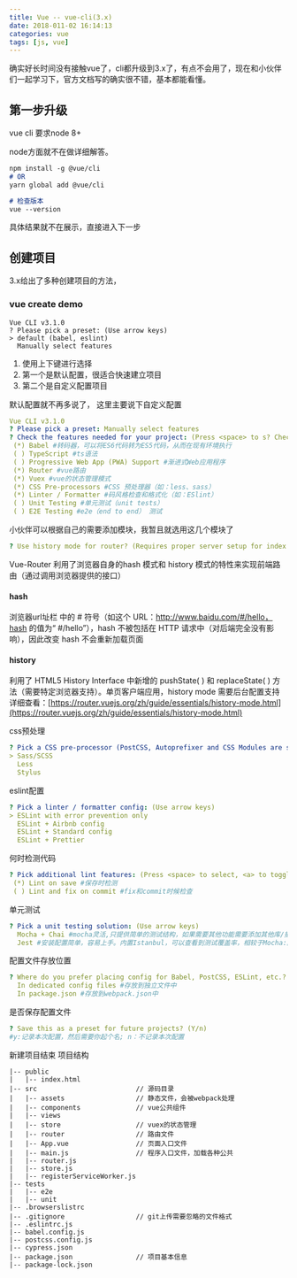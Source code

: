 ```yaml
---
title: Vue -- vue-cli(3.x)
date: 2018-011-02 16:14:13
categories: vue
tags: [js, vue]
---
```


确实好长时间没有接触vue了，cli都升级到3.x了，有点不会用了，现在和小伙伴们一起学习下，官方文档写的确实很不错，基本都能看懂。

## 第一步升级

vue cli 要求node 8+

node方面就不在做详细解答。

```markdown
npm install -g @vue/cli
# OR
yarn global add @vue/cli

# 检查版本
vue --version
```

具体结果就不在展示，直接进入下一步

## 创建项目

3.x给出了多种创建项目的方法，

### vue create demo

```bath
Vue CLI v3.1.0
? Please pick a preset: (Use arrow keys)
> default (babel, eslint)
  Manually select features
```
1. 使用上下键进行选择
2. 第一个是默认配置，很适合快速建立项目
3. 第二个是自定义配置项目

默认配置就不再多说了，
这里主要说下自定义配置

```yml
Vue CLI v3.1.0
? Please pick a preset: Manually select features
? Check the features needed for your project: (Press <space> to s? Check the features needed for your project:
 (*) Babel #转码器，可以将ES6代码转为ES5代码，从而在现有环境执行
 ( ) TypeScript #ts语法
 ( ) Progressive Web App (PWA) Support #渐进式Web应用程序
 (*) Router #vue路由
 (*) Vuex #vue的状态管理模式
 (*) CSS Pre-processors #CSS 预处理器（如：less、sass）
 (*) Linter / Formatter #码风格检查和格式化（如：ESlint）
 ( ) Unit Testing #单元测试（unit tests）
 ( ) E2E Testing #e2e（end to end） 测试
```
小伙伴可以根据自己的需要添加模块，我暂且就选用这几个模块了


[comment]: # (vue-router配置)
```yml
? Use history mode for router? (Requires proper server setup for index fallback in production) (Y/n)
```
Vue-Router 利用了浏览器自身的hash 模式和 history 模式的特性来实现前端路由（通过调用浏览器提供的接口）
#### hash
浏览器url址栏 中的 # 符号（如这个 URL：http://www.baidu.com/#/hello，hash 的值为“ #/hello”），hash 不被包括在 HTTP 请求中（对后端完全没有影响），因此改变 hash 不会重新加载页面
#### history
利用了 HTML5 History Interface 中新增的 pushState( ) 和 replaceState( ) 方法（需要特定浏览器支持）。单页客户端应用，history mode 需要后台配置支持
详细查看：[https://router.vuejs.org/zh/guide/essentials/history-mode.html](https://router.vuejs.org/zh/guide/essentials/history-mode.html)



[comment]: # (css预处理)
css预处理
```yml
? Pick a CSS pre-processor (PostCSS, Autoprefixer and CSS Modules are supported by default): (Use arrow keys)
> Sass/SCSS
  Less
  Stylus
```


[comment]: # (eslint配置)
eslint配置
```yml
? Pick a linter / formatter config: (Use arrow keys)
> ESLint with error prevention only
  ESLint + Airbnb config
  ESLint + Standard config
  ESLint + Prettier
```

[comment]: # (eslint检测时间选择)
何时检测代码
```yml
? Pick additional lint features: (Press <space> to select, <a> to toggle all, <i> to invert selection)
 (*) Lint on save #保存时检测
 ( ) Lint and fix on commit #fix和commit时候检查
```


[comment]: # (单元测试)
单元测试
```yml
? Pick a unit testing solution: (Use arrow keys)
  Mocha + Chai #mocha灵活,只提供简单的测试结构，如果需要其他功能需要添加其他库/插件完成。必须在全局环境中安装
  Jest #安装配置简单，容易上手。内置Istanbul，可以查看到测试覆盖率，相较于Mocha:配置简洁、测试代码简洁、易于和babel集成、内置丰富的expect
```


[comment]: # (配置文件存放位置)
配置文件存放位置
```yml
? Where do you prefer placing config for Babel, PostCSS, ESLint, etc.? (Use arrow keys)
  In dedicated config files #存放到独立文件中
  In package.json #存放到webpack.json中
```

[comment]: # (是否保存配置文件)
是否保存配置文件
```yml
? Save this as a preset for future projects? (Y/n) 
#y:记录本次配置，然后需要你起个名; n：不记录本次配置
```

新建项目结束
项目结构
```
|-- public                      
|   |-- index.html
|-- src                         // 源码目录
|   |-- assets                  // 静态文件，会被webpack处理
|   |-- components              // vue公共组件
|   |-- views
|   |-- store                   // vuex的状态管理
|   |-- router                  // 路由文件
|   |-- App.vue                 // 页面入口文件
|   |-- main.js                 // 程序入口文件，加载各种公共
|   |-- router.js
|   |-- store.js
|   |-- registerServiceWorker.js
|-- tests
|   |-- e2e
|   |-- unit
|-- .browserslistrc
|-- .gitignore                  // git上传需要忽略的文件格式
|-- .eslintrc.js
|-- babel.config.js
|-- postcss.config.js
|-- cypress.json
|-- package.json                // 项目基本信息
|-- package-lock.json
```
